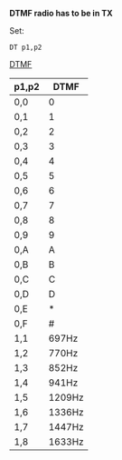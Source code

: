 __DTMF radio has to be in TX__

Set:

	DT p1,p2

[DTMF](/tables/dtmf.md)

|p1,p2|DTMF
|---|---|
|0,0|0
|0,1|1
|0,2|2
|0,3|3
|0,4|4
|0,5|5
|0,6|6
|0,7|7
|0,8|8
|0,9|9
|0,A|A
|0,B|B
|0,C|C
|0,D|D
|0,E|*
|0,F|#
|1,1|697Hz
|1,2|770Hz
|1,3|852Hz
|1,4|941Hz
|1,5|1209Hz
|1,6|1336Hz
|1,7|1447Hz
|1,8|1633Hz
